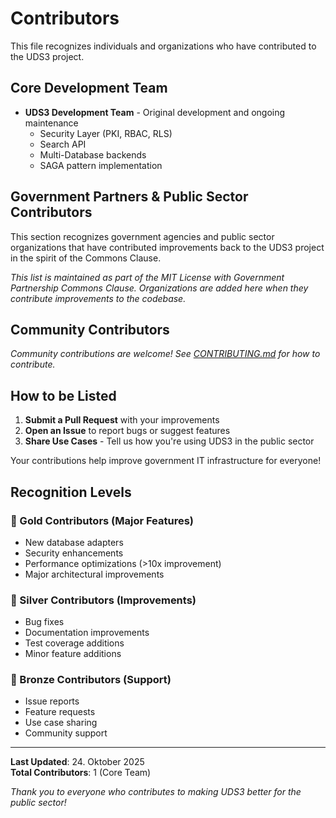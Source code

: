 # Contributors

This file recognizes individuals and organizations who have contributed to the UDS3 project.

## Core Development Team

- **UDS3 Development Team** - Original development and ongoing maintenance
  - Security Layer (PKI, RBAC, RLS)
  - Search API
  - Multi-Database backends
  - SAGA pattern implementation

## Government Partners & Public Sector Contributors

This section recognizes government agencies and public sector organizations that have contributed improvements back to the UDS3 project in the spirit of the Commons Clause.

<!-- Add contributors here following this format:

### [Organization Name]
- **Contribution**: [Brief description]
- **Date**: [YYYY-MM]
- **Impact**: [What this improved]
- **Contact**: [optional email]

Example:

### Ministry of Digital Affairs (Germany)
- **Contribution**: Enhanced audit logging for GDPR compliance
- **Date**: 2025-11
- **Impact**: Improved data protection tracking for all users
- **Contact**: opensource@ministry.de

-->

*This list is maintained as part of the MIT License with Government Partnership Commons Clause. Organizations are added here when they contribute improvements to the codebase.*

## Community Contributors

<!-- Individual contributors from the open source community -->

*Community contributions are welcome! See [CONTRIBUTING.md](CONTRIBUTING.md) for how to contribute.*

## How to be Listed

1. **Submit a Pull Request** with your improvements
2. **Open an Issue** to report bugs or suggest features
3. **Share Use Cases** - Tell us how you're using UDS3 in the public sector

Your contributions help improve government IT infrastructure for everyone!

## Recognition Levels

### 🥇 Gold Contributors (Major Features)
- New database adapters
- Security enhancements
- Performance optimizations (>10x improvement)
- Major architectural improvements

### 🥈 Silver Contributors (Improvements)
- Bug fixes
- Documentation improvements
- Test coverage additions
- Minor feature additions

### 🥉 Bronze Contributors (Support)
- Issue reports
- Feature requests
- Use case sharing
- Community support

---

**Last Updated**: 24. Oktober 2025  
**Total Contributors**: 1 (Core Team)

*Thank you to everyone who contributes to making UDS3 better for the public sector!*
